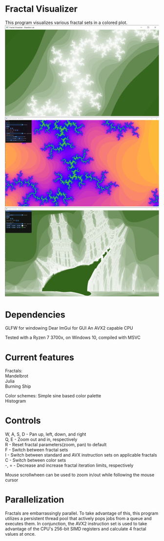 # Fractal Visualizer
This program visualizes various fractal sets in a colored plot.
![Mandelbrot](pics/1.png)
![Julia](pics/2.png)
![Burning Ship](pics/3.png)
  
# Dependencies
GLFW for windowing
Dear ImGui for GUI
An AVX2 capable CPU

Tested with a Ryzen 7 3700x, on Windows 10, compiled with MSVC

# Current features
Fractals:  
  Mandelbrot  
  Julia  
  Burning Ship  
  
 Color schemes:
  Simple sine based color palette  
  Histogram  
  
# Controls
  W, A, S, D - Pan up, left, down, and right  
  Q, E - Zoom out and in, respectively  
  R - Reset fractal parameters(zoom, pan) to default   
  F - Switch between fractal sets  
  I - Switch between standard and AVX instruction sets on applicable fractals  
  C - Switch between color sets  
  -, = - Decrease and increase fractal iteration limits, respectively  
  
  Mouse scrollwheen can be used to zoom in/out while following the mouse cursor

 # Parallelization
 Fractals are embarrassingly parallel. To take advantage of this, this program utilizes a persistent thread pool that actively pops jobs from a queue and executes them. In conjunction, the AVX2 instruction set is used to take advantage of the CPU's 256-bit SIMD registers and calculate 4 fractal values at once.

